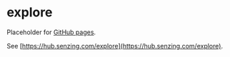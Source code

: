 # explore

Placeholder for [GitHub pages](https://pages.github.com/).

See [https://hub.senzing.com/explore](https://hub.senzing.com/explore).
